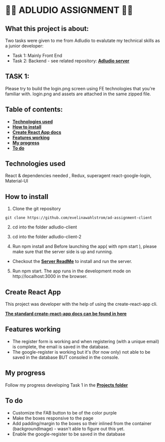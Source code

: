  # :woman_technologist: ADLUDIO ASSIGNMENT :woman_technologist: 
## What this project is about:

Two tasks were given to me from Adludio to evalutate my technical skills as a junior developer:
- Task 1: Mainly Front End 
- Task 2: Backend - see related repository: **[Adludio server](https://github.com/evelinawahlstrom/ad-assignment-server)**

## TASK 1:
Please try to build the​ login.png​ screen using FE technologies that you're familiar with. 
​login.png and assets are attached in the same zipped file.

## Table of contents:
- **[Technologies used](#technologies-used)**
- **[How to install](#how-to-install)**
- **[Create React App docs](#create-react-app)**
- **[Features working](#features-working)**
- **[My progress](#my-progress)**
- **[To do](#to-do)**

## Technologies used
React & dependencies needed , Redux, superagent react-google-login, Material-UI

## How to install

1. Clone the git repository

`git clone https://github.com/evelinawahlstrom/ad-assignment-client`

2. cd into the folder adludio-client

3. cd into the folder adludio-client-2

4. Run npm install and Before launching the app( with npm start ), please make sure that the server side is up and running.
-  Checkout the **[Server ReadMe](https://github.com/evelinawahlstrom/ad-assignment-server)** to install and run the server.

5. Run npm start. The app runs in the development mode on http://localhost:3000 in the browser.

## Create React App

This project was developer with the help of using the create-react-app cli.

**[The standard create-react-app docs can be found in here](./create-react-app-docs.md)**


## Features working

- The register form is working and when registering (with a unique email) is complete, the email is saved in the database. 
- The google-register is working but it's (for now only) not able to be saved in the database BUT consoled in the console. 

## My progress
Follow my progress developing Task 1 in the **[Projects folder](https://github.com/evelinawahlstrom/ad-assignment-client/projects)**

## To do

- Customize the FAB button to be of the color purple
- Make the boxes responsive to the page
- Add padding/margin to the boxes so their inlined from the container (backgroundImage) - wasn't able to figure out this yet.
- Enable the google-register to be saved in the database
